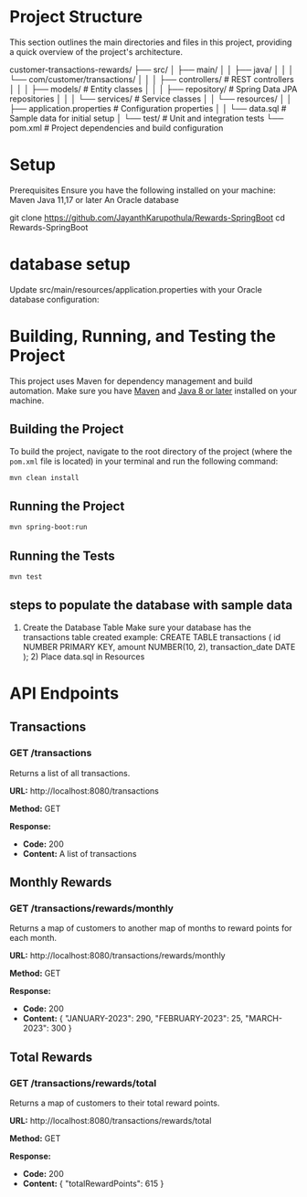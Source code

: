 # Project Structure
This section outlines the main directories and files in this project, providing a quick overview of the project's architecture.

customer-transactions-rewards/
├── src/
│   ├── main/
│   │   ├── java/
│   │   │   └── com/customer/transactions/
│   │   │       ├── controllers/  # REST controllers
│   │   │       ├── models/       # Entity classes
│   │   │       ├── repository/   # Spring Data JPA repositories
│   │   │       └── services/     # Service classes
│   │   └── resources/
│   │       ├── application.properties  # Configuration properties
│   │       └── data.sql                # Sample data for initial setup
│   └── test/                           # Unit and integration tests
└── pom.xml                             # Project dependencies and build configuration


# Setup
Prerequisites
Ensure you have the following installed on your machine:
Maven
Java 11,17 or later
An Oracle database

git clone https://github.com/JayanthKarupothula/Rewards-SpringBoot
cd Rewards-SpringBoot

# database setup
Update src/main/resources/application.properties with your Oracle database configuration:


# Building, Running, and Testing the Project

This project uses Maven for dependency management and build automation. Make sure you have [Maven](https://maven.apache.org/download.cgi) and [Java 8 or later](https://adoptopenjdk.net/) installed on your machine.

## Building the Project

To build the project, navigate to the root directory of the project (where the `pom.xml` file is located) in your terminal and run the following command:

```bash
mvn clean install
```
## Running the Project

```bash
mvn spring-boot:run
```
## Running the Tests

```bash
mvn test
```

## steps to  populate the database with sample data
   1) Create the Database Table
        Make sure your database has the transactions table created
         example:
      CREATE TABLE transactions (
      id NUMBER PRIMARY KEY,
      amount NUMBER(10, 2),
      transaction_date DATE
      );
      2) Place data.sql in Resources

# API Endpoints

## Transactions

### GET /transactions

Returns a list of all transactions.

**URL:** http://localhost:8080/transactions

**Method:** GET

**Response:**

- **Code:** 200
- **Content:** A list of transactions

## Monthly Rewards

### GET /transactions/rewards/monthly

Returns a map of customers to another map of months to reward points for each month.

**URL:** http://localhost:8080/transactions/rewards/monthly

**Method:** GET

**Response:**

- **Code:** 200
- **Content:**
  {
  "JANUARY-2023": 290,
  "FEBRUARY-2023": 25,
  "MARCH-2023": 300
  }


## Total Rewards

### GET /transactions/rewards/total

Returns a map of customers to their total reward points.

**URL:** http://localhost:8080/transactions/rewards/total

**Method:** GET

**Response:**

- **Code:** 200
- **Content:**
  {
  "totalRewardPoints": 615
  }
